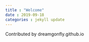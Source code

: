 ```yaml
---
title : "Welcome"
date : 2019-09-18 
categories : jekyll update 
---
```


Contributed by dreamgonfly.github.io
